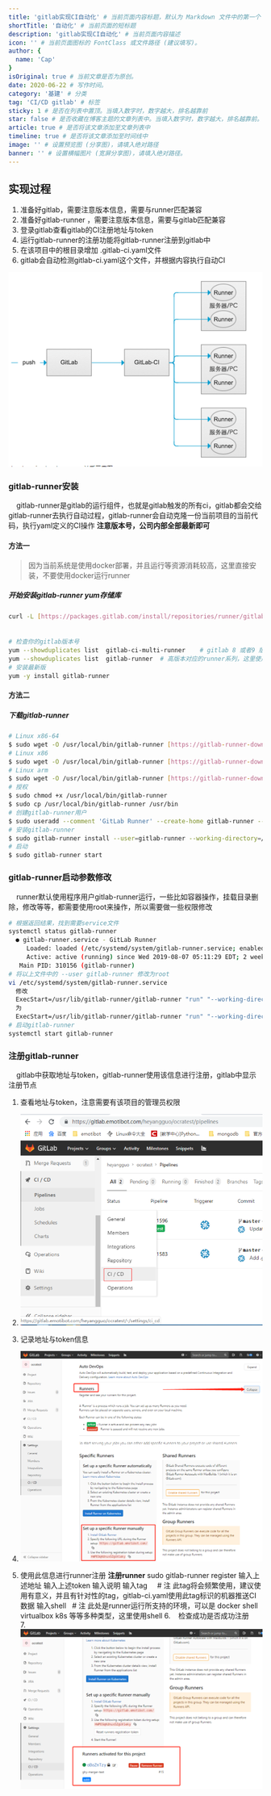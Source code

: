 ```yaml
---
title: 'gitlab实现CI自动化' # 当前页面内容标题，默认为 Markdown 文件中的第一个 h1 标签内容
shortTitle: '自动化' # 当前页面的短标题
description: 'gitlab实现CI自动化' # 当前页面内容描述
icon: '' # 当前页面图标的 FontClass 或文件路径 (建议填写)。
author: {
  name: 'Cap'
}
isOriginal: true # 当前文章是否为原创。
date: 2020-06-22 # 写作时间。
category: '基建' # 分类
tag: 'CI/CD gitlab' # 标签
sticky: 1 # 是否在列表中置顶。当填入数字时，数字越大，排名越靠前
star: false # 是否收藏在博客主题的文章列表中。当填入数字时，数字越大，排名越靠前。
article: true # 是否将该文章添加至文章列表中
timeline: true # 是否将该文章添加至时间线中
image: '' # 设置预览图 (分享图)，请填入绝对路径
banner: '' # 设置横幅图片 (宽屏分享图)，请填入绝对路径。
---
```


## 实现过程

1. 准备好gitlab，需要注意版本信息，需要与runner匹配兼容
2. 准备好gitlab-runner ，需要注意版本信息，需要与gitlab匹配兼容
3. 登录gitlab查看gitlab的CI注册地址与token
4. 运行gitlab-runner的注册功能将gitlab-runner注册到gitlab中
5. 在该项目中的根目录增加 .gitlab-ci.yaml文件
6. gitlab会自动检测gitlab-ci.yaml这个文件，并根据内容执行自动CI

![123](/assets/images/CLI/1592821714718-521138eb-2782-4eb9-b9f5-2454126ea0b9.png#width=888)

### gitlab-runner安装

    gitlab-runner是gitlab的运行组件，也就是gitlab触发的所有ci，gitlab都会交给gitlab-runner去执行自动过程，gitlab-runner会自动克隆一份当前项目的当前代码，执行yaml定义的CI操作
**注意版本号，公司内部全部最新即可**

#### 方法一

> 因为当前系统是使用docker部署，并且运行等资源消耗较高，这里直接安装，不要使用docker运行runner

##### 开始安装gitlab-runner yum存储库

```bash
curl -L [https://packages.gitlab.com/install/repositories/runner/gitlab-runner/script.rpm.sh](https://packages.gitlab.com/install/repositories/runner/gitlab-runner/script.rpm.sh) | sudo bash


# 检查你的gitlab版本号
yum --showduplicates list  gitlab-ci-multi-runner    # gitlab 8 或者9 版本对应的版本系列
yum --showduplicates list  gitlab-runner  # 高版本对应的runner系列，这里使用这个即可
# 安装最新版
yum -y install gitlab-runner
```

#### 方法二

##### 下载gitlab-runner

```bash
# Linux x86-64
$ sudo wget -O /usr/local/bin/gitlab-runner [https://gitlab-runner-downloads.s3.amazonaws.com/latest/binaries/gitlab-runner-linux-amd64](https://gitlab-runner-downloads.s3.amazonaws.com/latest/binaries/gitlab-runner-linux-amd64)
# Linux x86
$ sudo wget -O /usr/local/bin/gitlab-runner [https://gitlab-runner-downloads.s3.amazonaws.com/latest/binaries/gitlab-runner-linux-386](https://gitlab-runner-downloads.s3.amazonaws.com/latest/binaries/gitlab-runner-linux-386)
# Linux arm
$ sudo wget -O /usr/local/bin/gitlab-runner [https://gitlab-runner-downloads.s3.amazonaws.com/latest/binaries/gitlab-runner-linux-arm](https://gitlab-runner-downloads.s3.amazonaws.com/latest/binaries/gitlab-runner-linux-arm)
# 授权
$ sudo chmod +x /usr/local/bin/gitlab-runner
$ sudo cp /usr/local/bin/gitlab-runner /usr/bin
# 创建gitlab-runner用户
$ sudo useradd --comment 'GitLab Runner' --create-home gitlab-runner --shell /bin/bash
# 安装gitlab-runner
$ sudo gitlab-runner install --user=gitlab-runner --working-directory=/home/gitlab-runner
# 启动
$ sudo gitlab-runner start
```

### gitlab-runner启动参数修改

    runner默认使用程序用户gitlab-runner运行，一些比如容器操作，挂载目录删除，修改等等，都需要使用root来操作，所以需要做一些权限修改

```bash
# 根据返回结果，找到需要service文件
systemctl status gitlab-runner
  ● gitlab-runner.service - GitLab Runner
     Loaded: loaded (/etc/systemd/system/gitlab-runner.service; enabled; vendor preset: disabled)   # 注意这一行
     Active: active (running) since Wed 2019-08-07 05:11:29 EDT; 2 weeks 5 days ago
   Main PID: 310156 (gitlab-runner)
# 将以上文件中的 --user gitlab-runner 修改为root
vi /etc/systemd/system/gitlab-runner.service 
  修改
  ExecStart=/usr/lib/gitlab-runner/gitlab-runner "run" "--working-directory" "/home/gitlab-runner" "--config" "/etc/gitlab-runner/config.toml" "--service" "gitlab-runner" "--syslog" "--user" "gitlab-runner"
  为
  ExecStart=/usr/lib/gitlab-runner/gitlab-runner "run" "--working-directory" "/home/gitlab-runner" "--config" "/etc/gitlab-runner/config.toml" "--service" "gitlab-runner" "--syslog" "--user" "root"
# 启动gitlab-runner
systemctl start gitlab-runner
```

### 注册gitlab-runner

    gitlab中获取地址与token，gitlab-runner使用该信息进行注册，gitlab中显示注册节点

1. 查看地址与token，注意需要有该项目的管理员权限

2. ![33](/assets/images/CLI/1592821714838-2df4f723-224b-43d4-8e7f-95ff996fa376.png#)

3. 记录地址与token信息

4. ![22](/assets/images/CLI/1592821714985-e0570af1-ec3c-49ec-b588-154b237e80ee.png#)

5. 使用此信息进行runner注册
**注册runner**
sudo gitlab-runner register
输入上述地址
输入上述token
输入说明
输入tag     # 注 此tag将会频繁使用，建议使用有意义，并且有针对性的tag，gitlab-ci.yaml使用此tag标识的机器推送CI数据
输入shell   # 注 此处是runner运行所支持的环境，可以是 docker shell virtualbox k8s 等等多种类型，这里使用shell
6.    检查成功是否成功注册
7.    ![11](/assets/images/CLI/1592821715227-63ec4bda-4aab-4e80-8ee2-241462f6f6c8.png#)
